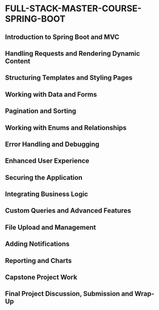 # FULL-STACK-MASTER-COURSE-SPRING-BOOT

## Introduction to Spring Boot and MVC
## Handling Requests and Rendering Dynamic Content
## Structuring Templates and Styling Pages
## Working with Data and Forms 
## Pagination and Sorting
## Working with Enums and Relationships
## Error Handling and Debugging
## Enhanced User Experience
## Securing the Application
## Integrating Business Logic
## Custom Queries and Advanced Features
## File Upload and Management
## Adding Notifications
## Reporting and Charts
## Capstone Project Work
## Final Project Discussion, Submission and Wrap-Up
